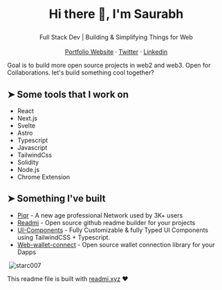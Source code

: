 # <p align="center">Hi there 👋, I'm Saurabh</p>
<p align="center">
  Full Stack Dev | Building & Simplifying Things for Web
    <br />
    <br />
    <a href="https://saura3h.xyz" target="_blank">Portfolio Website</a>
    ·
    <a href="https://twitter.com/saurra3h" target="_blank">Twitter</a>
    ·
    <a href="https://linkedin.com/in/starc007" target="_blank">Linkedin</a>
  </p>

Goal is to build more open source projects in web2 and web3. Open for Collaborations. let's build something cool together?
    
## ➤ Some tools that I work on
- React
- Next.js
- Svelte
- Astro
- Typescript
- Javascript
- TailwindCss
- Solidity
- Node.js
- Chrome Extension

## ➤ Something I've built
- [Piqr](https://piqr.in) - A new age professional Network used by 3K+ users
- [Readmi](https://readmi.xyz) - Open source github readme builder for your projects
- [UI-Components](https://ui-comp69.vercel.app) - Fully Customizable & fully Typed UI Components using TailwindCSS + Typescript.
- [Web-wallet-connect](https://github.com/starc007/web3-wallet-connect) - Open source wallet connection library for your Dapps

<p>&nbsp;<img src="https://github-readme-stats.vercel.app/api?username=starc007&show_icons=true&locale=en" alt="starc007" /></p>
    

This readme file is built with [readmi.xyz](https://readmi.xyz) ❤️
